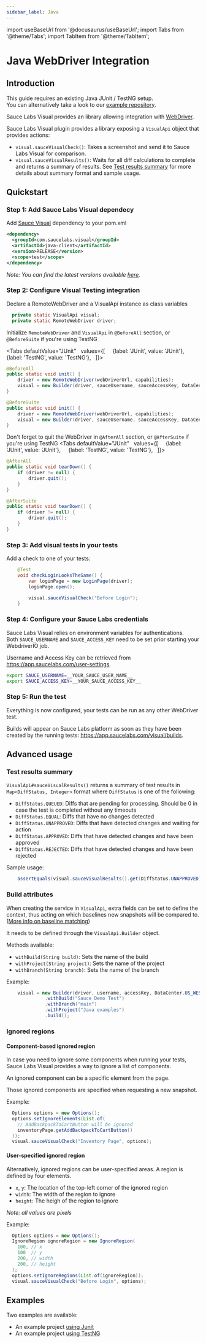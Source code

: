 ```yaml
---
sidebar_label: Java
---
```


import useBaseUrl from '@docusaurus/useBaseUrl';
import Tabs from '@theme/Tabs';
import TabItem from '@theme/TabItem';

# Java WebDriver Integration

## Introduction

This guide requires an existing Java JUnit / TestNG setup.<br />
You can alternatively take a look to our [example repository](#examples).

Sauce Labs Visual provides an library allowing integration with [WebDriver](https://www.selenium.dev/documentation/webdriver/).

Sauce Labs Visual plugin provides a library exposing a `VisualApi` object that provides actions:
- `visual.sauceVisualCheck()`: Takes a screenshot and send it to Sauce Labs Visual for comparison.
- `visual.sauceVisualResults()`: Waits for all diff calculations to complete and returns a summary of results.
  See [Test results summary](#test-results-summary) for more details about summary format and sample usage.

## Quickstart

### Step 1: Add Sauce Labs Visual dependecy

Add [Sauce Visual](https://central.sonatype.com/artifact/com.saucelabs.visual/java-client) dependency to your pom.xml
  ```xml
  <dependency>
    <groupId>com.saucelabs.visual</groupId>
    <artifactId>java-client</artifactId>
    <version>RELEASE</version>
    <scope>test</scope>
  </dependency>
  ```

*Note: You can find the latest versions available [here](https://central.sonatype.com/search?q=com.saucelabs.visual).*

### Step 2: Configure Visual Testing integration

Declare a RemoteWebDriver and a VisualApi instance as class variables
```java
  private static VisualApi visual;
  private static RemoteWebDriver driver;
```

Initialize `RemoteWebDriver` and `VisualApi` in `@BeforeAll` section, or `@BeforeSuite` if you're using TestNG

<Tabs
  defaultValue="JUnit"
  values={[
    {label: 'JUnit', value: 'JUnit'},
    {label: 'TestNG', value: 'TestNG'},
  ]}>
  <TabItem value="JUnit">

  ```java
  @BeforeAll
  public static void init() {
      driver = new RemoteWebDriver(webDriverUrl, capabilities);
      visual = new Builder(driver, sauceUsername, sauceAccessKey, DataCenter.US_WEST_1).build();
  }
  ```
  </TabItem>
  <TabItem value="TestNG">

  ```java
  @BeforeSuite
  public static void init() {
      driver = new RemoteWebDriver(webDriverUrl, capabilities);
      visual = new Builder(driver, sauceUsername, sauceAccessKey, DataCenter.US_WEST_1).build();
  }
  ```
  </TabItem>
</Tabs>


Don't forget to quit the WebDriver in `@AfterAll` section, or `@AfterSuite` if you're using TestNG 
<Tabs
  defaultValue="JUnit"
  values={[
    {label: 'JUnit', value: 'JUnit'},
    {label: 'TestNG', value: 'TestNG'},
  ]}>
  <TabItem value="JUnit">

  ```java
  @AfterAll
  public static void tearDown() {
      if (driver != null) {
          driver.quit();
      }
  }
  ```
  </TabItem>
  <TabItem value="TestNG">
  
  ```java
  @AfterSuite
  public static void tearDown() {
      if (driver != null) {
          driver.quit();
      }
  }
  ```
  </TabItem>
</Tabs>


### Step 3: Add visual tests in your tests

Add a check to one of your tests:
```java
    @Test
    void checkLoginLooksTheSame() {
        var loginPage = new LoginPage(driver);
        loginPage.open();

        visual.sauceVisualCheck("Before Login");
    }
```

### Step 4: Configure your Sauce Labs credentials

Sauce Labs Visual relies on environment variables for authentications.<br />
Both `SAUCE_USERNAME` and `SAUCE_ACCESS_KEY` need to be set prior starting your WebdriverIO job.

Username and Access Key can be retrieved from https://app.saucelabs.com/user-settings.

```sh
export SAUCE_USERNAME=__YOUR_SAUCE_USER_NAME__
export SAUCE_ACCESS_KEY=__YOUR_SAUCE_ACCESS_KEY__
```

### Step 5: Run the test

Everything is now configured, your tests can be run as any other WebDriver test.

Builds will appear on Sauce Labs platform as soon as they have been created by the running tests: https://app.saucelabs.com/visual/builds.

## Advanced usage

### Test results summary

`VisualApi#sauceVisualResults()` returns a summary of test results in `Map<DiffStatus, Integer>` format where `DiffStatus` is one of the following:
- `DiffStatus.QUEUED`: Diffs that are pending for processing. Should be 0 in case the test is completed without any timeouts
- `DiffStatus.EQUAL`: Diffs that have no changes detected
- `DiffStatus.UNAPPROVED`: Diffs that have detected changes and waiting for action
- `DiffStatus.APPROVED`: Diffs that have detected changes and have been approved
- `DiffStatus.REJECTED`: Diffs that have detected changes and have been rejected  

Sample usage:
```java
    assertEquals(visual.sauceVisualResults().get(DiffStatus.UNAPPROVED), EXPECTED_TOTAL_UNAPPROVED_DIFFS);
```

### Build attributes

When creating the service in `VisualApi`, extra fields can be set to define the context, thus acting on which baselines new snapshots will be compared to. ([More info on baseline matching](../sauce-visual.md#baseline-matching))

It needs to be defined through the `VisualApi.Builder` object.

Methods available:
- `withBuild(String build)`: Sets the name of the build
- `withProject(String project)`: Sets the name of the project
- `withBranch(String branch)`: Sets the name of the branch

Example:
```java
    visual = new Builder(driver, username, accessKey, DataCenter.US_WEST_1)
              .withBuild("Sauce Demo Test")
              .withBranch("main")
              .withProject("Java examples")
              .build();
```

### Ignored regions

#### Component-based ignored region

In case you need to ignore some components when running your tests, Sauce Labs Visual provides a way to ignore a list of components.

An ignored component can be a specific element from the page.

Those ignored components are specified when requesting a new snapshot.

Example:
```java
  Options options = new Options();
  options.setIgnoreElements(List.of(
    // AddBackpackToCartButton will be ignored
    inventoryPage.getAddBackpackToCartButton()
  ));
  visual.sauceVisualCheck("Inventory Page", options);
```

#### User-specified ignored region

Alternatively, ignored regions can be user-specified areas. A region is defined by four elements.

- `x`, `y`: The location of the top-left corner of the ignored region
- `width`: The width of the region to ignore
- `height`: The heigh of the region to ignore

*Note: all values are pixels*

Example:
```java
  Options options = new Options();
  IgnoreRegion ignoreRegion = new IgnoreRegion(
    100, // x
    100  // y
    200, // width
    200, // height
  );
  options.setIgnoreRegions(List.of(ignoreRegion));
  visual.sauceVisualCheck("Before Login", options);
```

## Examples

Two examples are available:
- An example project [using Junit](https://github.com/saucelabs/visual-examples/tree/main/wd-java)
- An example project [using TestNG](https://github.com/saucelabs/visual-examples/tree/main/wd-java-testng)
